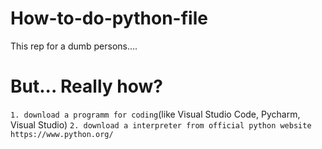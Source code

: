 # How-to-do-python-file
This rep for a dumb persons....

# But... Really how?
`1. download a programm for coding`(like Visual Studio Code, Pycharm, Visual Studio)
`2. download a interpreter from official python website https://www.python.org/`
